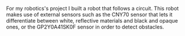 For my robotics's project I built a robot that follows a circuit. This robot makes use of external sensors such as the CNY70 sensor that lets it differentiate
between white, reflective materials and black and opaque ones, or the GP2Y0A41SK0F sensor in order to detect obstacles.
